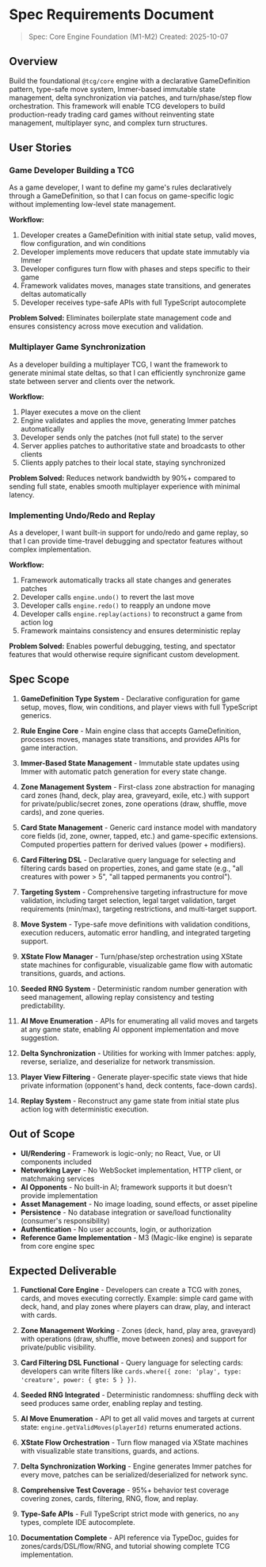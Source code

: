 # Spec Requirements Document

> Spec: Core Engine Foundation (M1-M2)
> Created: 2025-10-07

## Overview

Build the foundational `@tcg/core` engine with a declarative GameDefinition pattern, type-safe move system, Immer-based immutable state management, delta synchronization via patches, and turn/phase/step flow orchestration. This framework will enable TCG developers to build production-ready trading card games without reinventing state management, multiplayer sync, and complex turn structures.

## User Stories

### Game Developer Building a TCG

As a game developer, I want to define my game's rules declaratively through a GameDefinition, so that I can focus on game-specific logic without implementing low-level state management.

**Workflow:**
1. Developer creates a GameDefinition with initial state setup, valid moves, flow configuration, and win conditions
2. Developer implements move reducers that update state immutably via Immer
3. Developer configures turn flow with phases and steps specific to their game
4. Framework validates moves, manages state transitions, and generates deltas automatically
5. Developer receives type-safe APIs with full TypeScript autocomplete

**Problem Solved:** Eliminates boilerplate state management code and ensures consistency across move execution and validation.

### Multiplayer Game Synchronization

As a developer building a multiplayer TCG, I want the framework to generate minimal state deltas, so that I can efficiently synchronize game state between server and clients over the network.

**Workflow:**
1. Player executes a move on the client
2. Engine validates and applies the move, generating Immer patches automatically
3. Developer sends only the patches (not full state) to the server
4. Server applies patches to authoritative state and broadcasts to other clients
5. Clients apply patches to their local state, staying synchronized

**Problem Solved:** Reduces network bandwidth by 90%+ compared to sending full state, enables smooth multiplayer experience with minimal latency.

### Implementing Undo/Redo and Replay

As a developer, I want built-in support for undo/redo and game replay, so that I can provide time-travel debugging and spectator features without complex implementation.

**Workflow:**
1. Framework automatically tracks all state changes and generates patches
2. Developer calls `engine.undo()` to revert the last move
3. Developer calls `engine.redo()` to reapply an undone move
4. Developer calls `engine.replay(actions)` to reconstruct a game from action log
5. Framework maintains consistency and ensures deterministic replay

**Problem Solved:** Enables powerful debugging, testing, and spectator features that would otherwise require significant custom development.

## Spec Scope

1. **GameDefinition Type System** - Declarative configuration for game setup, moves, flow, win conditions, and player views with full TypeScript generics.

2. **Rule Engine Core** - Main engine class that accepts GameDefinition, processes moves, manages state transitions, and provides APIs for game interaction.

3. **Immer-Based State Management** - Immutable state updates using Immer with automatic patch generation for every state change.

4. **Zone Management System** - First-class zone abstraction for managing card zones (hand, deck, play area, graveyard, exile, etc.) with support for private/public/secret zones, zone operations (draw, shuffle, move cards), and zone queries.

5. **Card State Management** - Generic card instance model with mandatory core fields (id, zone, owner, tapped, etc.) and game-specific extensions. Computed properties pattern for derived values (power + modifiers).

6. **Card Filtering DSL** - Declarative query language for selecting and filtering cards based on properties, zones, and game state (e.g., "all creatures with power > 5", "all tapped permanents you control").

7. **Targeting System** - Comprehensive targeting infrastructure for move validation, including target selection, legal target validation, target requirements (min/max), targeting restrictions, and multi-target support.

8. **Move System** - Type-safe move definitions with validation conditions, execution reducers, automatic error handling, and integrated targeting support.

9. **XState Flow Manager** - Turn/phase/step orchestration using XState state machines for configurable, visualizable game flow with automatic transitions, guards, and actions.

10. **Seeded RNG System** - Deterministic random number generation with seed management, allowing replay consistency and testing predictability.

11. **AI Move Enumeration** - APIs for enumerating all valid moves and targets at any game state, enabling AI opponent implementation and move suggestion.

12. **Delta Synchronization** - Utilities for working with Immer patches: apply, reverse, serialize, and deserialize for network transmission.

13. **Player View Filtering** - Generate player-specific state views that hide private information (opponent's hand, deck contents, face-down cards).

14. **Replay System** - Reconstruct any game state from initial state plus action log with deterministic execution.

## Out of Scope

- **UI/Rendering** - Framework is logic-only; no React, Vue, or UI components included
- **Networking Layer** - No WebSocket implementation, HTTP client, or matchmaking services
- **AI Opponents** - No built-in AI; framework supports it but doesn't provide implementation
- **Asset Management** - No image loading, sound effects, or asset pipeline
- **Persistence** - No database integration or save/load functionality (consumer's responsibility)
- **Authentication** - No user accounts, login, or authorization
- **Reference Game Implementation** - M3 (Magic-like engine) is separate from core engine spec

## Expected Deliverable

1. **Functional Core Engine** - Developers can create a TCG with zones, cards, and moves executing correctly. Example: simple card game with deck, hand, and play zones where players can draw, play, and interact with cards.

2. **Zone Management Working** - Zones (deck, hand, play area, graveyard) with operations (draw, shuffle, move between zones) and support for private/public visibility.

3. **Card Filtering DSL Functional** - Query language for selecting cards: developers can write filters like `cards.where({ zone: 'play', type: 'creature', power: { gte: 5 } })`.

4. **Seeded RNG Integrated** - Deterministic randomness: shuffling deck with seed produces same order, enabling replay and testing.

5. **AI Move Enumeration** - API to get all valid moves and targets at current state: `engine.getValidMoves(playerId)` returns enumerated actions.

6. **XState Flow Orchestration** - Turn flow managed via XState machines with visualizable state transitions, guards, and actions.

7. **Delta Synchronization Working** - Engine generates Immer patches for every move, patches can be serialized/deserialized for network sync.

8. **Comprehensive Test Coverage** - 95%+ behavior test coverage covering zones, cards, filtering, RNG, flow, and replay.

9. **Type-Safe APIs** - Full TypeScript strict mode with generics, no `any` types, complete IDE autocomplete.

10. **Documentation Complete** - API reference via TypeDoc, guides for zones/cards/DSL/flow/RNG, and tutorial showing complete TCG implementation.

